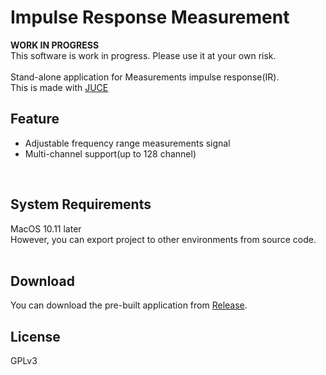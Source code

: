 # Impulse Response Measurement  
**WORK IN PROGRESS**  
This software is work in progress. Please use it at your own risk.  
<br>
Stand-alone application for Measurements impulse response(IR).  
This is made with [JUCE](https://github.com/WeAreROLI/JUCE)
<br>


## Feature
- Adjustable frequency range measurements signal  
- Multi-channel support(up to 128 channel)  
<br>


## System Requirements  
MacOS 10.11 later  
However, you can export project to other environments from source code.  
<br>


## Download
You can download the pre-built application from [Release](https://github.com/AkiyukiOkayasu/ImpulseResponseMeasurement/releases).
<br>


## License
GPLv3  
<br>
